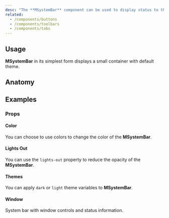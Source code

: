 ```yaml
---
desc: "The **MSystemBar** component can be used to display status to the user. It looks like an Android system bar and can contain icons, spaces, and some text."
related:
  - /components/buttons
  - /components/toolbars
  - /components/tabs
---
```


## Usage

**MSystemBar** in its simplest form displays a small container with default theme.

<system-bars-usage></system-bars-usage>

## Anatomy

## Examples

### Props

#### Color

You can choose to use colors to change the color of the **MSystemBar**.

<example file="" />

#### Lights Out

You can use the `lights-out` property to reduce the opacity of the **MSystemBar**.

<example file="" />

#### Themes

You can apply `dark` or `light` theme variables to **MSystemBar**.

<example file="" />

#### Window

System bar with window controls and status information.

<example file="" />
